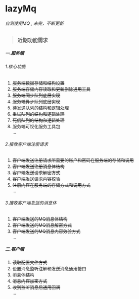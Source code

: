 # lazyMq  
###### 自测使用MQ , 未完，不断更新  
  
>### 近期功能需求  
##### 一.服务端  
###### 1.核心功能  
1.  ~~服务端数据存储和结构设置~~   
2.  ~~服务端存储内容读取和更新删除通用工具~~   
3.  ~~服务端同步队列底层实现~~   
4.  ~~服务端异步队列底层实现~~   
5.  ~~待发送队列的结构和逻辑处理~~    
6.  ~~重试队列的结构和逻辑处理~~    
7.  ~~死信队列的结构和逻辑处理~~  
8.  服务端可视化服务工具包  
 ...
###### 2.接收客户端注册请求  
1.  ~~客户端发送注册请求所需要的账户和密码在服务端的存储和调用~~    
2.  ~~客户端发送注册消息体结构~~    
3.  ~~客户端发送请求解密方式~~   
4.  ~~客户端发送请求内容校验~~   
5.  ~~注册内容在服务端的存储方式和调用方式~~   
  ...  
###### 3.接收客户端发送的消息体  
1.  ~~客户端发送的MQ消息体结构~~   
2.  ~~客户端发送的MQ消息解密方式~~   
3.  ~~客户端发送的MQ消息内容效验方式~~   
 ...  
##### 二.客户端  
1.  ~~读取配置文件方式~~   
2.  ~~设置消息监听注解和发送消息通用接口~~   
3.  ~~消息体结构~~   
4.  ~~消息内容加密方式~~   
5.  ~~收到监听消息后通用回调~~   
 ...  
  
